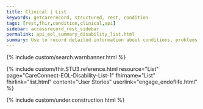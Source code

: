 ```yaml
---
title: Clinical | List
keywords: getcarerecord, structured, rest, condition
tags: [rest,fhir,condition,clinical,api]
sidebar: accessrecord_rest_sidebar
permalink: api_eol_summary_disability_list.html
summary: Use to record detailed information about conditions, problems or diagnoses recognized by a clinician. There are many uses e.g. recording a diagnosis during an encounter; populating a problem list or a summary statement, such as a discharge summary.
---
```

{% include custom/search.warnbanner.html %}

{% include custom/fhir.STU3.reference.html resource="List" page="CareConnect-EOL-Disability-List-1" fhirname="List" fhirlink="list.html" content="User Stories" userlink="engage_endoflife.html" %}

{% include custom/under.construction.html %}